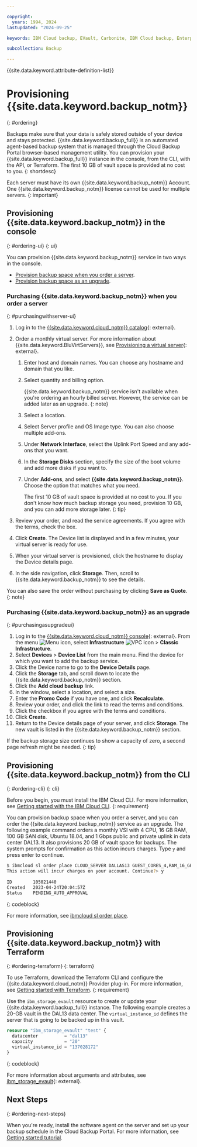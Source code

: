 ```yaml
---

copyright:
  years: 1994, 2024
lastupdated: "2024-09-25"

keywords: IBM Cloud backup, EVault, Carbonite, IBM Cloud backup, Enterprise backup, billing, pricing,

subcollection: Backup

---
```

{{site.data.keyword.attribute-definition-list}}

# Provisioning {{site.data.keyword.backup_notm}}
{: #ordering}

Backups make sure that your data is safely stored outside of your device and stays protected. {{site.data.keyword.backup_full}} is an automated agent-based backup system that is managed through the Cloud Backup Portal browser-based management utility. You can provision your {{site.data.keyword.backup_full}} instance in the console, from the CLI, with the API, or Terraform. The first 10 GB of vault space is provided at no cost to you.
{: shortdesc}

Each server must have its own {{site.data.keyword.backup_notm}} Account. One {{site.data.keyword.backup_notm}} license cannot be used for multiple servers.
{: important}

## Provisioning {{site.data.keyword.backup_notm}} in the console
{: #ordering-ui}
{: ui}

You can provision {{site.data.keyword.backup_notm}} service in two ways in the console.
* [Provision backup space when you order a server](#purchasingwithserver-ui).
* [Provision backup space as an upgrade](#purchasingasupgradeui).

### Purchasing {{site.data.keyword.backup_notm}} when you order a server
{: #purchasingwithserver-ui}

1. Log in to the [{{site.data.keyword.cloud_notm}} catalog](/catalog){: external}.
2. Order a monthly virtual server. For more information about {{site.data.keyword.BluVirtServers}}, see [Provisioning a virtual server](/docs/virtual-servers?topic=virtual-servers-getting-started-tutorial#provisioning-a-virtual-server-getting-started){: external}.
   1. Enter host and domain names. You can choose any hostname and domain that you like.
   1. Select quantity and billing option.

       {{site.data.keyword.backup_notm}} service isn't available when you're ordering an hourly billed server. However, the service can be added later as an upgrade.
       {: note}

   1. Select a location.
   1. Select Server profile and OS Image type. You can also choose multiple add-ons.
   1. Under **Network Interface**, select the Uplink Port Speed and any add-ons that you want.
   1. In the **Storage Disks** section, specify the size of the boot volume and add more disks if you want to.
   1. Under **Add-ons**, and select **{{site.data.keyword.backup_notm}}**. Choose the option that matches what you need.
   
      The first 10 GB of vault space is provided at no cost to you. If you don't know how much backup storage you need, provision 10 GB, and you can add more storage later.
      {: tip}

3. Review your order, and read the service agreements. If you agree with the terms, check the box.
4. Click **Create**. The Device list is displayed and in a few minutes, your virtual server is ready for use.
5. When your virtual server is provisioned, click the hostname to display the Device details page.
6. In the side navigation, click **Storage**. Then, scroll to {{site.data.keyword.backup_notm}} to see the details.

You can also save the order without purchasing by clicking **Save as Quote**.
{: note}

### Purchasing {{site.data.keyword.backup_notm}} as an upgrade
{: #purchasingasupgradeui}

1. Log in to the [{{site.data.keyword.cloud_notm}} console](/login){: external}. From the menu ![Menu icon](../icons/icon_hamburger.svg "Menu"), select **Infrastructure**  ![VPC icon](../icons/vpc.svg) > **Classic Infrastructure**.
1. Select **Devices** > **Device List** from the main menu. Find the device for which you want to add the backup service.
1. Click the Device name to go to the **Device Details** page.
1. Click the **Storage** tab, and scroll down to locate the {{site.data.keyword.backup_notm}} section.
1. Click the **Add cloud backup** link.
1. In the window, select a location, and select a size.
1. Enter the **Promo Code** if you have one, and click **Recalculate**.
1. Review your order, and click the link to read the terms and conditions.
1. Click the checkbox if you agree with the terms and conditions.
1. Click **Create**.
1. Return to the Device details page of your server, and click **Storage**. The new vault is listed in the {{site.data.keyword.backup_notm}} section.

If the backup storage size continues to show a capacity of zero, a second page refresh might be needed.
{: tip}

## Provisioning {{site.data.keyword.backup_notm}} from the CLI
{: #ordering-cli}
{: cli}

Before you begin, you must install the IBM Cloud CLI. For more information, see [Getting started with the IBM Cloud CLI](https://cloud.ibm.com/docs/cli?topic=cli-getting-started).
{: requirement}

You can provision backup space when you order a server, and you can order the {{site.data.keyword.backup_notm}} service as an upgrade. The following example command orders a monthly VSI with 4 CPU, 16 GB RAM, 100 GB SAN disk, Ubuntu 18.04, and 1 Gbps public and private uplink in data center DAL13. It also provisions 20 GB of vault space for backups. The system prompts for confirmation as this action incurs charges. Type `y` and press enter to continue.

```sh
$ ibmcloud sl order place CLOUD_SERVER DALLAS13 GUEST_CORES_4,RAM_16_GB,REBOOT_REMOTE_CONSOLE,1_GBPS_PUBLIC_PRIVATE_NETWORK_UPLINKS,BANDWIDTH_0_GB_2,1_IP_ADDRESS,GUEST_DISK_100_GB_SAN,OS_UBUNTU_18_04_LTS_BIONIC_BEAVER_LAMP_64_BIT,MONITORING_HOST_PING,NOTIFICATION_EMAIL_AND_TICKET,AUTOMATED_NOTIFICATION,UNLIMITED_SSL_VPN_USERS_1_PPTP_VPN_USER_PER_ACCOUNT,NESSUS_VULNERABILITY_ASSESSMENT_REPORTING,EVAULT_20_GB --billing monthly --extras '{"virtualGuests": [{"hostname": "test", "domain": "softlayer.com"}]}' --complex-type SoftLayer_Container_Product_Order_Virtual_Guest
This action will incur charges on your account. Continue?> y
       
ID        105021440
Created   2023-04-24T20:04:57Z
Status    PENDING_AUTO_APPROVAL
```
{: codeblock}

For more information, see [ibmcloud sl order place](/docs/cli?topic=cli-sl-manage-classic-orders).

## Provisioning {{site.data.keyword.backup_notm}} with Terraform
{: #ordering-terraform}
{: terraform}

To use Terraform, download the Terraform CLI and configure the {{site.data.keyword.cloud_notm}} Provider plug-in. For more information, see [Getting started with Terraform](/docs/ibm-cloud-provider-for-terraform?topic=ibm-cloud-provider-for-terraform-getting-started).
{: requirement}

Use the `ibm_storage_evault` resource to create or update your {{site.data.keyword.backup_full}} instance. The following example creates a 20-GB vault in the DAL13 data center. The `virtual_instance_id` defines the server that is going to be backed up in this vault.

```terraform
resource "ibm_storage_evault" "test" {
  datacenter          = "dal13"
  capacity            = "20"
  virtual_instance_id = "137028172"
}
```
{: codeblock}

For more information about arguments and attributes, see [ibm_storage_evault](https://registry.terraform.io/providers/IBM-Cloud/ibm/latest/docs/resources/storage_evault){: external}.

## Next Steps
{: #ordering-next-steps}

When you're ready, install the software agent on the server and set up your backup schedule in the Cloud Backup Portal. For more information, see [Getting started tutorial](/docs/Backup?topic=Backup-getting-started#getting-started).
